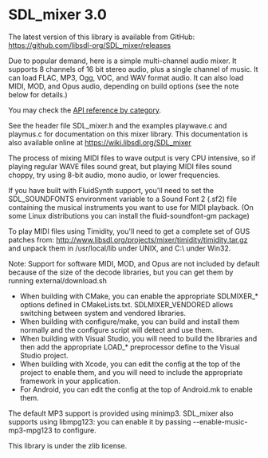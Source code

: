 # SDL_mixer 3.0

The latest version of this library is available from GitHub:
https://github.com/libsdl-org/SDL_mixer/releases

Due to popular demand, here is a simple multi-channel audio mixer.
It supports 8 channels of 16 bit stereo audio, plus a single channel of music. It can load FLAC, MP3, Ogg, VOC, and WAV format audio. It can also load MIDI, MOD, and Opus audio, depending on build options (see the note below for details.)

You may check the [API reference by category](CategoryAPI).

See the header file SDL_mixer.h and the examples playwave.c and playmus.c for documentation on this mixer library. This documentation is also available online at https://wiki.libsdl.org/SDL_mixer

The process of mixing MIDI files to wave output is very CPU intensive, so if playing regular WAVE files sound great, but playing MIDI files sound choppy, try using 8-bit audio, mono audio, or lower frequencies.

If you have built with FluidSynth support, you'll need to set the SDL_SOUNDFONTS environment variable to a Sound Font 2 (.sf2) file containing the musical instruments you want to use for MIDI playback.
(On some Linux distributions you can install the fluid-soundfont-gm package)

To play MIDI files using Timidity, you'll need to get a complete set of GUS patches from:
http://www.libsdl.org/projects/mixer/timidity/timidity.tar.gz
and unpack them in /usr/local/lib under UNIX, and C:\ under Win32.


Note:
Support for software MIDI, MOD, and Opus are not included by default because of the size of the decode libraries, but you can get them by running external/download.sh
- When building with CMake, you can enable the appropriate SDLMIXER_* options defined in CMakeLists.txt. SDLMIXER_VENDORED allows switching between system and vendored libraries.
- When building with configure/make, you can build and install them normally and the configure script will detect and use them.
- When building with Visual Studio, you will need to build the libraries and then add the appropriate LOAD_* preprocessor define to the Visual Studio project.
- When building with Xcode, you can edit the config at the top of the project to enable them, and you will need to include the appropriate framework in your application.
- For Android, you can edit the config at the top of Android.mk to enable them.

The default MP3 support is provided using minimp3. SDL_mixer also supports using libmpg123: you can enable it by passing --enable-music-mp3-mpg123 to configure.

This library is under the zlib license.